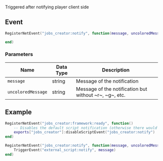 Triggered after notifying player client side

## Event
``` lua
RegisterNetEvent("jobs_creator:notify", function(message, uncoloredMessage)

end)
```

### Parameters

| Name              | Data Type | Description                 |
| -                 | -         | -                             |
| `message`         | string    | Message of the notification  |
| `uncoloredMessage`         | string    | Message of the notification but without ~r~, ~g~, etc.  |

## Example
``` lua
RegisterNetEvent("jobs_creator:framework:ready", function() 
    -- Disables the default script notification (otherwise there would be 2 notifications)
    exports["jobs_creator"]:disableScriptEvent("jobs_creator:notify")
end)

RegisterNetEvent("jobs_creator:notify", function(message, uncoloredMessage)
    TriggerEvent("external_script:notify", message)
end)
```